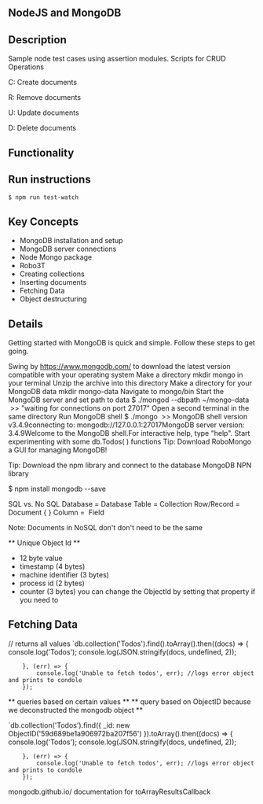 ## NodeJS and MongoDB ##

## Description ##

Sample node test cases using assertion modules.
Scripts for CRUD Operations

C: Create documents

R: Remove documents

U: Update documents

D: Delete documents


## Functionality ##

## Run instructions ##
` $ npm run test-watch `


## Key Concepts ## 

* MongoDB installation and setup
* MongoDB server connections
* Node Mongo package
* Robo3T 
* Creating collections
* Inserting documents
* Fetching Data
* Object destructuring

## Details ##
Getting started with MongoDB is quick and simple. Follow these steps to get going.

Swing by https://www.mongodb.com/ to download the latest version compatible with your operating system
Make a directory mkdir mongo in your terminal
Unzip the archive into this directory
Make a directory for your MongoDB data mkdir mongo-data
Navigate to mongo/bin
Start the MongoDB server and set path to data $ ./mongod --dbpath ~/mongo-data   >> "waiting for connections on port 27017"
Open a second terminal in the same directory
Run MongoDB shell $ ./mongo  >> MongoDB shell version v3.4.9connecting to: mongodb://127.0.0.1:27017MongoDB server version: 3.4.9Welcome to the MongoDB shell.For interactive help, type "help".
Start experimenting with some db.Todos( ) functions
Tip: Download RoboMongo a GUI for managing MongoDB!

Tip: Download the npm library and connect to the database MongoDB NPN library

$ npm install mongodb --save

SQL vs. No SQL
Database = Database
Table = Collection
Row/Record = Document { }
Column =  Field

Note: Documents in NoSQL don't don't need to be the same


** Unique Object Id **

- 12 byte value
- timestamp (4 bytes)
- machine identifier (3 bytes)
- process id (2 bytes)
- counter (3 bytes)
you can change the ObjectId by setting that property if you need to


## Fetching Data ##

// returns all values
        `db.collection('Todos').find().toArray().then((docs) => {
            console.log('Todos');
            console.log(JSON.stringify(docs, undefined, 2));

        }, (err) => {
            console.log('Unable to fetch todos', err); //logs error object and prints to condole
        });

** queries based on certain values **
** query based on ObjectID because we deconstructed the mongodb object **

 `db.collection('Todos').find({
            _id: new ObjectID('59d689be1a906972ba207f56') 
        }).toArray().then((docs) => {
            console.log('Todos');
            console.log(JSON.stringify(docs, undefined, 2));

        }, (err) => {
            console.log('Unable to fetch todos', err); //logs error object and prints to condole
        });

mongodb.github.io/ documentation for toArrayResultsCallback